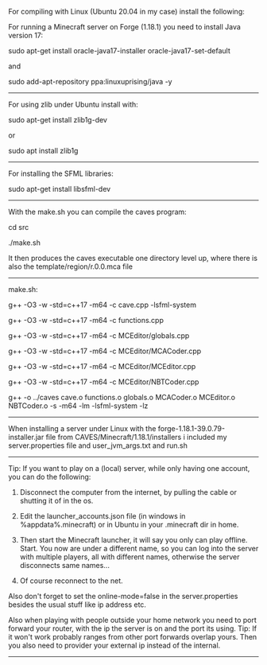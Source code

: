 For compiling with Linux (Ubuntu 20.04 in my case) install the following:

For running a Minecraft server on Forge (1.18.1) you need to install Java version 17:

sudo apt-get install oracle-java17-installer oracle-java17-set-default

and

sudo add-apt-repository ppa:linuxuprising/java -y
***
For using zlib under Ubuntu install with:

sudo apt-get install zlib1g-dev

or

sudo apt install zlib1g
***
For installing the SFML libraries:

sudo apt-get install libsfml-dev
***
With the make.sh you can compile the caves program:

cd src

./make.sh

It then produces the caves executable one directory level up, where there is also the template/region/r.0.0.mca file
***
make.sh:

g++ -O3 -w -std=c++17 -m64 -c cave.cpp -lsfml-system

g++ -O3 -w -std=c++17 -m64 -c functions.cpp

g++ -O3 -w -std=c++17 -m64 -c MCEditor/globals.cpp

g++ -O3 -w -std=c++17 -m64 -c MCEditor/MCACoder.cpp

g++ -O3 -w -std=c++17 -m64 -c MCEditor/MCEditor.cpp

g++ -O3 -w -std=c++17 -m64 -c MCEditor/NBTCoder.cpp

g++ -o ../caves cave.o functions.o globals.o MCACoder.o MCEditor.o NBTCoder.o -s -m64 -lm -lsfml-system -lz
***
When installing a server under Linux with the forge-1.18.1-39.0.79-installer.jar file from CAVES/Minecraft/1.18.1/installers i included my server.properties file and user_jvm_args.txt and run.sh
***
Tip: If you want to play on a (local) server, while only having one account, you can do the following:

1) Disconnect the computer from the internet, by pulling the cable or shutting it of in the os.

2) Edit the launcher_accounts.json file (in windows in %appdata%\.minecraft) or in Ubuntu in your .minecraft dir in home.

3) Then start the Minecraft launcher, it will say you only can play offline. Start. You now are under a different name, so you can log into the server with multiple players, all with different names, otherwise the server disconnects same names...

4) Of course reconnect to the net.

Also don't forget to set the online-mode=false in the server.properties besides the usual stuff like ip address etc.

Also when playing with people outside your home network you need to port forward your router, with the ip the server is on and the port its using. Tip: If it won't work probably ranges from other port forwards overlap yours.
Then you also need to provider your external ip instead of the internal.
***



